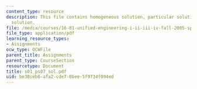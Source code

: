 ```yaml
---
content_type: resource
description: This file contains homogeneous solution, particular solution and total
  solution.
file: /media/courses/16-01-unified-engineering-i-ii-iii-iv-fall-2005-spring-2006/be38ceb6afa2cde70bee5f9734f094ed_s01_ps07_sol.pdf
file_type: application/pdf
learning_resource_types:
- Assignments
ocw_type: OCWFile
parent_title: Assignments
parent_type: CourseSection
resourcetype: Document
title: s01_ps07_sol.pdf
uid: be38ceb6-afa2-cde7-0bee-5f9734f094ed
---
```


